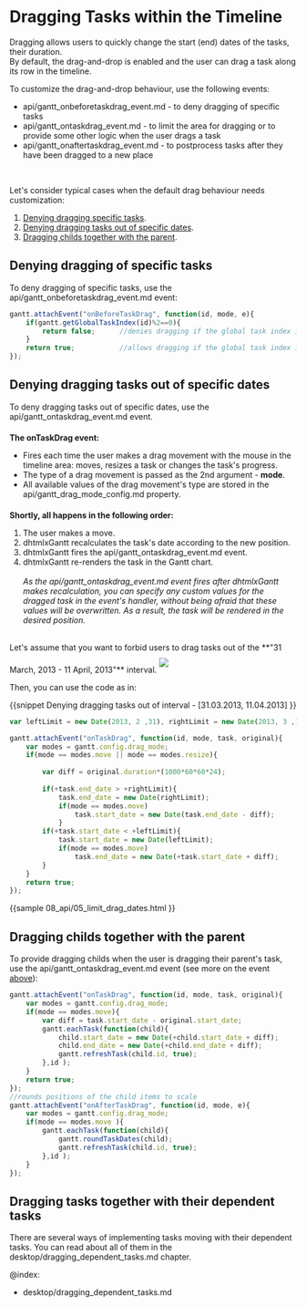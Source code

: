 Dragging Tasks within the Timeline
=============================================
Dragging allows users to quickly change the start (end) dates of the tasks, their duration. <br>
By default, the drag-and-drop is enabled and the user can drag a task along its row in the timeline.

To customize the drag-and-drop behaviour, use the following events:


- api/gantt_onbeforetaskdrag_event.md - to deny dragging of specific tasks
- api/gantt_ontaskdrag_event.md - to limit the area for dragging or to provide some other logic when the user drags a task 
- api/gantt_onaftertaskdrag_event.md - to postprocess tasks after they have been dragged to a new place

<br>


Let's consider typical cases when the default drag behaviour needs customization:


1. [Denying dragging specific tasks](desktop/dnd.md#denyingdraggingofspecifictasks).
2. [Denying dragging tasks out of specific dates](desktop/dnd.md#denyingdraggingtasksoutofspecificdates).
3. [Dragging childs together with the parent](desktop__dnd.html#draggingchildstogetherwiththeparent).

Denying dragging of specific tasks
---------------------------------------
To deny dragging of specific tasks, use the api/gantt_onbeforetaskdrag_event.md event:

~~~js
gantt.attachEvent("onBeforeTaskDrag", function(id, mode, e){
	if(gantt.getGlobalTaskIndex(id)%2==0){
		return false;      //denies dragging if the global task index is odd
	}
	return true;           //allows dragging if the global task index is even
});
~~~


Denying dragging tasks out of specific dates
---------------------------------------
To deny dragging tasks out of specific dates, use the api/gantt_ontaskdrag_event.md event. 

<p style="margin-top: 20px; font-weight: bold;"> The onTaskDrag event: </p>

<ul style="margin-top:5px;">
	<li>Fires each time the user makes a drag movement with the mouse in the timeline area: moves, resizes a task or changes the task's progress.</li>
	<li>The type of a drag movement is passed as the 2nd argument - <b>mode</b>.</li> 
	<li>All available values of the drag movement's type are stored in the api/gantt_drag_mode_config.md property.</li>
</ul>

<p style="margin-top: 20px; font-weight: bold;">Shortly, all happens in the following order:</p>

<ol style="margin-top:5px;">
	<li>The user makes a move.</li>
    <li>dhtmlxGantt recalculates the task's  date according to the new position.</li>
    <li>dhtmlxGantt fires the api/gantt_ontaskdrag_event.md event.</li>
    <li>dhtmlxGantt re-renders the task in the Gantt chart. <br>  <br> <i>As the api/gantt_ontaskdrag_event.md event fires after dhtmlxGantt makes recalculation, 
    you can specify any custom values for the dragged task in the event's handler, without being afraid that these values will be overwritten. As a result, the task will be rendered in the desired position.</i>
</li>
</ol>


<br>
Let's assume that you want to forbid users to drag tasks out of  the **"31 March, 2013 - 11 April, 2013"** interval. 

<img style="margin-top:10px; margin-bottom:10px;" src="desktop/custom_dnd.png"/>

Then, you can use the code as in:

{{snippet
	Denying dragging tasks out of interval - [31.03.2013, 11.04.2013]
}}
~~~js
var leftLimit = new Date(2013, 2 ,31), rightLimit = new Date(2013, 3 ,12);

gantt.attachEvent("onTaskDrag", function(id, mode, task, original){
	var modes = gantt.config.drag_mode;
	if(mode == modes.move || mode == modes.resize){
    
    	var diff = original.duration*(1000*60*60*24);
       
		if(+task.end_date > +rightLimit){
			task.end_date = new Date(rightLimit);
			if(mode == modes.move)
				task.start_date = new Date(task.end_date - diff);
			}
		if(+task.start_date < +leftLimit){
			task.start_date = new Date(leftLimit);
			if(mode == modes.move)
				task.end_date = new Date(+task.start_date + diff);
		}
	}
	return true;
});

~~~
{{sample
	08_api/05_limit_drag_dates.html
}}


Dragging childs together with the parent
-----------------------------------------------------
To provide  dragging childs when the user is dragging their parent's task,  use the api/gantt_ontaskdrag_event.md event (see more on the event [above](desktop/dnd.md#denyingdraggingtasksoutofspecificdates)):
~~~js
gantt.attachEvent("onTaskDrag", function(id, mode, task, original){
	var modes = gantt.config.drag_mode;
    if(mode == modes.move){
    	var diff = task.start_date - original.start_date;
		gantt.eachTask(function(child){
			child.start_date = new Date(+child.start_date + diff);
			child.end_date = new Date(+child.end_date + diff);
			gantt.refreshTask(child.id, true);
		},id );
	}
    return true;
});
//rounds positions of the child items to scale
gantt.attachEvent("onAfterTaskDrag", function(id, mode, e){
	var modes = gantt.config.drag_mode;
 	if(mode == modes.move ){
  		gantt.eachTask(function(child){
   			gantt.roundTaskDates(child);
   			gantt.refreshTask(child.id, true);
  		},id );
 	}
});
~~~

Dragging tasks together with their dependent tasks
-------------------------------------------

There are several ways of implementing tasks moving with their dependent tasks.
You can read about all of them in the desktop/dragging_dependent_tasks.md chapter.

@index:
- desktop/dragging_dependent_tasks.md